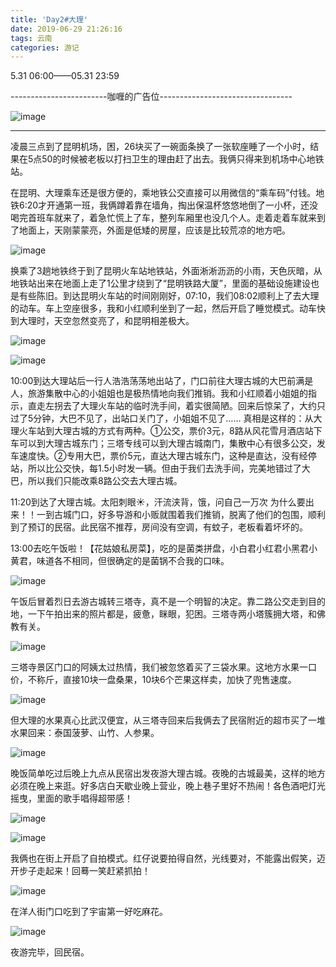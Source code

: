 ```yaml
---
title: 'Day2#大理'
date: 2019-06-29 21:26:16
tags: 云南
categories: 游记
---
```


5.31 06:00——05.31 23:59

------------------------咖喱的广告位---------------------------------

![image](uploads/Minions.jpg)

---------------------------------

凌晨三点到了昆明机场，困，26块买了一碗面条换了一张软座睡了一个小时，结果在5点50的时候被老板以打扫卫生的理由赶了出去。我俩只得来到机场中心地铁站。

在昆明、大理乘车还是很方便的，乘地铁公交直接可以用微信的“乘车码”付钱。地铁6:20才开通第一班，我俩蹲着靠在墙角，掏出保温杯悠悠地倒了一小杯，还没喝完首班车就来了，着急忙慌上了车，整列车厢里也没几个人。走着走着车就来到了地面上，天刚蒙蒙亮，外面是低矮的房屋，应该是比较荒凉的地方吧。

![image](uploads/outside.jpg)

换乘了3趟地铁终于到了昆明火车站地铁站，外面淅淅沥沥的小雨，天色灰暗，从地铁站出来在地面上走了1公里才绕到了“昆明铁路大厦”，里面的基础设施建设也是有些陈旧。到达昆明火车站的时间刚刚好，07:10，我们08:02顺利上了去大理的动车。车上空座很多，我和小红顺利坐到了一起，然后开启了睡觉模式。动车快到大理时，天空忽然变亮了，和昆明相差极大。

![image](uploads/Dali.jpg)

![image](uploads/Dali-we.jpg)

10:00到达大理站后一行人浩浩荡荡地出站了，门口前往大理古城的大巴前满是人，旅游集散中心的小姐姐也是极热情地向我们推销。我和小红顺着小姐姐的指示，直走左拐去了大理火车站的临时洗手间，着实很简陋。回来后惊呆了，大约只过了5分钟，大巴不见了，出站口关门了，小姐姐不见了……
真相是这样的：从大理火车站到大理古城的方式有两种。①公交，票价3元，8路从风花雪月酒店站下车可以到大理古城东门；三塔专线可以到大理古城南门，集散中心有很多公交，发车速度快。②专用大巴，票价5元，直达大理古城东门，这种是直达，没有经停站，所以比公交快，每1.5小时发一辆。但由于我们去洗手间，完美地错过了大巴，所以我们只能改乘8路公交去大理古城。

11:20到达了大理古城。太阳刺眼☀️，汗流浃背，饿，问自己一万次 为什么要出来！！一到古城门口，好多导游和小贩就围着我们推销，脱离了他们的包围，顺利到了预订的民宿。此民宿不推荐，房间没有空调，有蚊子，老板看着坏坏的。

13:00去吃午饭啦！【花姑娘私房菜】，吃的是菌类拼盘，小白君小红君小黑君小黄君，味道各不相同，但很确定的是菌锅不合我的口味。

![image](uploads/mushroom.jpg)

午饭后冒着烈日去游古城转三塔寺，真不是一个明智的决定。靠二路公交走到目的地，一下午拍出来的照片都是，疲惫，眯眼，犯困。三塔寺两小塔簇拥大塔，和佛教有关。

![image](uploads/Dali-fine-view.jpg)

三塔寺景区门口的阿姨太过热情，我们被忽悠着买了三袋水果。这地方水果一口价，不称斤，直接10块一盘桑果，10块6个芒果这样卖，加快了兜售速度。

![image](uploads/fruit.jpg)

但大理的水果真心比武汉便宜，从三塔寺回来后我俩去了民宿附近的超市买了一堆水果回来：泰国菠萝、山竹、人参果。

![image](uploads/Ginseng.jpg)

晚饭简单吃过后晚上九点从民宿出发夜游大理古城。夜晚的古城最美，这样的地方必须在晚上来逛。好多店白天歇业晚上营业，晚上巷子里好不热闹！各色酒吧灯光摇曳，里面的歌手唱得超带感！

![image](uploads/bar.jpg)

![image](uploads/owl.jpg)

我俩也在街上开启了自拍模式。红仔说要拍得自然，光线要对，不能露出假笑，迈开步子走起来！回蓦一笑赶紧抓拍！

![image](uploads/Xiaohong.jpg)

在洋人街门口吃到了宇宙第一好吃麻花。

![image](uploads/twist.jpg)

夜游完毕，回民宿。

